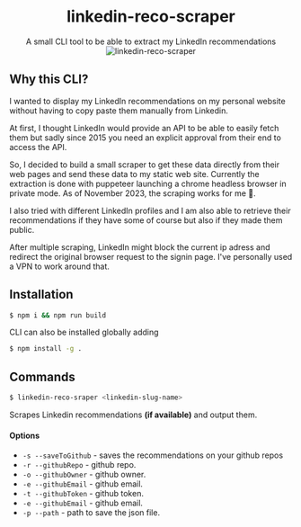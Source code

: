 <div align="center">
<h1><strong>linkedin-reco-scraper</strong></h1>

A small CLI tool to be able to extract my LinkedIn recommendations
![linkedin-reco-scraper](https://github.com/myarcane/linkedin-reco-sraper/assets/1671293/69914837-cb58-4de3-8612-34d7fa710f39)

</div>

## Why this CLI?

I wanted to display my LinkedIn recommendations on my personal website without having to copy paste them manually from Linkedin.

At first, I thought LinkedIn would provide an API to be able to easily fetch them but sadly since 2015 you need an explicit approval from their end to access the API. 

So, I decided to build a small scraper to get these data directly from their web pages and send these data to my static web site. Currently the extraction is done with puppeteer launching a chrome headless browser in private mode. As of November 2023, the scraping works for me 🎉.

I also tried with different LinkedIn profiles and I am also able to retrieve their recommendations if they have some of course but also if they made them public. 

After multiple scraping, LinkedIn might block the current ip adress and redirect the original browser request to the signin page. I've personally used a VPN to work around that.    

## Installation

```bash
$ npm i && npm run build
```

CLI can also be installed globally adding

```bash
$ npm install -g .
```

## Commands

```bash
$ linkedin-reco-sraper <linkedin-slug-name>
```

Scrapes Linkedin recommendations __(if available)__ and output them. 

#### Options

- `-s --saveToGithub` - saves the recommendations on your github repos
- `-r --githubRepo` - github repo.
- `-o --githubOwner` - github owner.
- `-e --githubEmail` - github email.
- `-t --githubToken` - github token.
- `-e --githubEmail` - github email.
- `-p --path` - path to save the json file.

